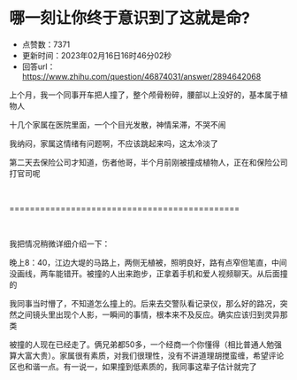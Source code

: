 # 哪一刻让你终于意识到了这就是命?
- 点赞数：7371
- 更新时间：2023年02月16日16时46分02秒
- 回答url：https://www.zhihu.com/question/46874031/answer/2894642068
<body>
 <p data-pid="xoahPO9r">上个月，我一个同事开车把人撞了，整个颅骨粉碎，腰部以上没好的，基本属于植物人</p>
 <p data-pid="KHKGJ5wy">十几个家属在医院里面，一个个目光发散，神情呆滞，不哭不闹</p>
 <p data-pid="s03FXFiv">我纳闷，家属这情绪有问题啊，不应该跳起来吗，这太冷淡了</p>
 <p data-pid="rYbaY6bE">第二天去保险公司才知道，伤者他哥，半个月前刚被撞成植物人，正在和保险公司打官司呢</p>
 <p class="ztext-empty-paragraph"><br></p>
 <p data-pid="Ivk7ySIy">=============================================</p>
 <p class="ztext-empty-paragraph"><br></p>
 <p data-pid="vV6seLco">我把情况稍微详细介绍一下：</p>
 <p data-pid="-Q7Fr2kB">晚上8：40，江边大堤的马路上，两侧无植被，照明良好，路有点窄但笔直，中间没画线，两车能错开。被撞的人出来跑步，正拿着手机和爱人视频聊天。从后面撞的</p>
 <p data-pid="rG3aHoJR">我同事当时懵了，不知道怎么撞上的。后来去交警队看记录仪，那么好的路况，突然之间镜头里出现个人影，一瞬间的事情，根本来不及反应。确实应该归到灵异那类</p>
 <p data-pid="9j2qy8dO">被撞的人现在已经走了。俩兄弟都50多，一个经商一个你懂得（相比普通人勉强算大富大贵）。家属很有素质，对我们很理性，没有不讲道理胡搅蛮缠，希望评论区也和谐一点。有一说一，如果撞到低素质的，我同事这辈子估计就完了</p>
</body>